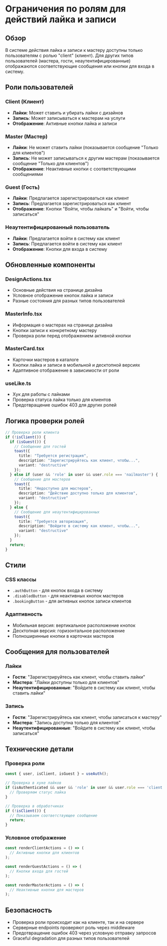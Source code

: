 # Ограничения по ролям для действий лайка и записи

## Обзор
В системе действия лайка и записи к мастеру доступны только пользователям с ролью "client" (клиент). Для других типов пользователей (мастера, гости, неаутентифицированные) отображаются соответствующие сообщения или кнопки для входа в систему.

## Роли пользователей

### Client (Клиент)
- **Лайки**: Может ставить и убирать лайки с дизайнов
- **Запись**: Может записываться к мастерам на услуги
- **Отображение**: Активные кнопки лайка и записи

### Master (Мастер)
- **Лайки**: Не может ставить лайки (показывается сообщение "Только для клиентов")
- **Запись**: Не может записываться к другим мастерам (показывается сообщение "Только для клиентов")
- **Отображение**: Неактивные кнопки с соответствующими сообщениями

### Guest (Гость)
- **Лайки**: Предлагается зарегистрироваться как клиент
- **Запись**: Предлагается зарегистрироваться как клиент
- **Отображение**: Кнопки "Войти, чтобы лайкать" и "Войти, чтобы записаться"

### Неаутентифицированный пользователь
- **Лайки**: Предлагается войти в систему как клиент
- **Запись**: Предлагается войти в систему как клиент
- **Отображение**: Кнопки для входа в систему

## Обновленные компоненты

### DesignActions.tsx
- Основные действия на странице дизайна
- Условное отображение кнопок лайка и записи
- Разные состояния для разных типов пользователей

### MasterInfo.tsx
- Информация о мастерах на странице дизайна
- Кнопки записи к конкретному мастеру
- Проверка роли перед отображением активной кнопки

### MasterCard.tsx
- Карточки мастеров в каталоге
- Кнопки лайка и записи в мобильной и десктопной версиях
- Адаптивное отображение в зависимости от роли

### useLike.ts
- Хук для работы с лайками
- Проверка статуса лайка только для клиентов
- Предотвращение ошибок 403 для других ролей

## Логика проверки ролей

```typescript
// Проверка роли клиента
if (!isClient()) {
  if (isGuest()) {
    // Сообщение для гостей
    toast({
      title: "Требуется регистрация",
      description: "Зарегистрируйтесь как клиент, чтобы...",
      variant: "destructive"
    });
  } else if (user && 'role' in user && user.role === 'nailmaster') {
    // Сообщение для мастеров
    toast({
      title: "Недоступно для мастеров",
      description: "Действие доступно только для клиентов",
      variant: "destructive"
    });
  } else {
    // Сообщение для неаутентифицированных
    toast({
      title: "Требуется авторизация",
      description: "Войдите в систему как клиент, чтобы...",
      variant: "destructive"
    });
  }
  return;
}
```

## Стили

### CSS классы
- `.authButton` - для кнопок входа в систему
- `.disabledButton` - для неактивных кнопок мастеров
- `.bookingButton` - для активных кнопок записи клиентов

### Адаптивность
- Мобильная версия: вертикальное расположение кнопок
- Десктопная версия: горизонтальное расположение
- Полноширинные кнопки в карточках мастеров

## Сообщения для пользователей

### Лайки
- **Гости**: "Зарегистрируйтесь как клиент, чтобы ставить лайки"
- **Мастера**: "Лайки доступны только для клиентов"
- **Неаутентифицированные**: "Войдите в систему как клиент, чтобы ставить лайки"

### Запись
- **Гости**: "Зарегистрируйтесь как клиент, чтобы записаться к мастеру"
- **Мастера**: "Запись доступна только для клиентов"
- **Неаутентифицированные**: "Войдите в систему как клиент, чтобы записаться"

## Технические детали

### Проверка роли
```typescript
const { user, isClient, isGuest } = useAuth();

// Проверка в хуке лайков
if (isAuthenticated && user && 'role' in user && user.role === 'client') {
  // Проверяем статус лайка
}

// Проверка в обработчиках
if (!isClient()) {
  // Показываем соответствующее сообщение
  return;
}
```

### Условное отображение
```typescript
const renderClientActions = () => (
  // Активные кнопки для клиентов
);

const renderGuestActions = () => (
  // Кнопки входа для гостей
);

const renderMasterActions = () => (
  // Неактивные кнопки для мастеров
);
```

## Безопасность

- Проверка роли происходит как на клиенте, так и на сервере
- Серверные endpoints проверяют роль через middleware
- Предотвращение ошибок 403 через условную отправку запросов
- Graceful degradation для разных типов пользователей 